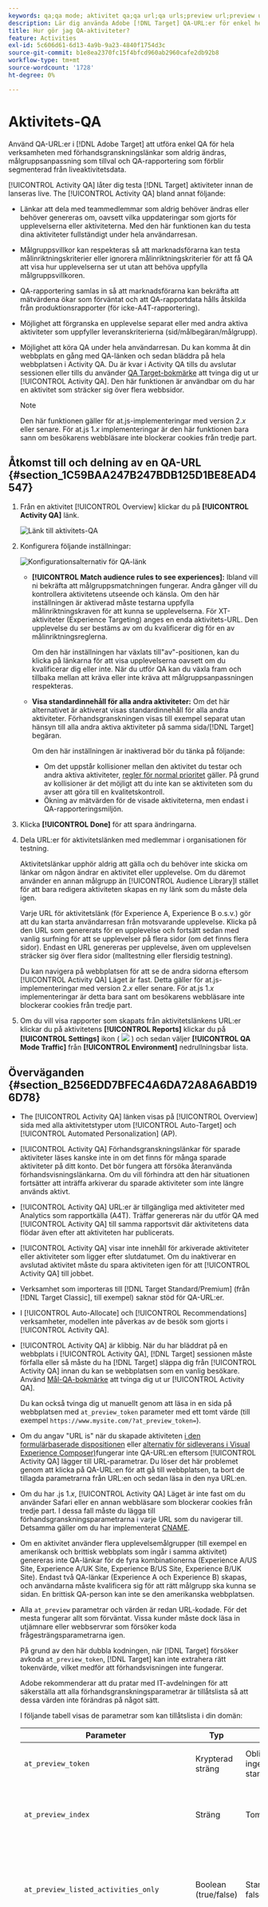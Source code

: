 ```yaml
---
keywords: qa;qa mode; aktivitet qa;qa url;qa urls;preview url;preview url;preview url
description: Lär dig använda Adobe [!DNL Target] QA-URL:er för enkel heltäckande verksamhets-QA med förhandsgranskningslänkar som aldrig ändras, målgruppsanpassning som tillval och QA-rapportering som förblir segmenterad från live-aktivitetsdata.
title: Hur gör jag QA-aktiviteter?
feature: Activities
exl-id: 5c606d61-6d13-4a9b-9a23-4840f1754d3c
source-git-commit: b1e8ea2370fc15f4bfcd960ab2960cafe2db92b8
workflow-type: tm+mt
source-wordcount: '1728'
ht-degree: 0%

---
```


# Aktivitets-QA

Använd QA-URL:er i [!DNL Adobe Target] att utföra enkel QA för hela verksamheten med förhandsgranskningslänkar som aldrig ändras, målgruppsanpassning som tillval och QA-rapportering som förblir segmenterad från liveaktivitetsdata.

[!UICONTROL Activity QA] låter dig testa [!DNL Target] aktiviteter innan de lanseras live. The [!UICONTROL Activity QA] bland annat följande:

* Länkar att dela med teammedlemmar som aldrig behöver ändras eller behöver genereras om, oavsett vilka uppdateringar som gjorts för upplevelserna eller aktiviteterna. Med den här funktionen kan du testa dina aktiviteter fullständigt under hela användarresan.
* Målgruppsvillkor kan respekteras så att marknadsförarna kan testa målinriktningskriterier eller ignorera målinriktningskriterier för att få QA att visa hur upplevelserna ser ut utan att behöva uppfylla målgruppsvillkoren.
* QA-rapportering samlas in så att marknadsförarna kan bekräfta att mätvärdena ökar som förväntat och att QA-rapportdata hålls åtskilda från produktionsrapporter (för icke-A4T-rapportering).
* Möjlighet att förgranska en upplevelse separat eller med andra aktiva aktiviteter som uppfyller leveranskriterierna (sid/målbegäran/målgrupp).
* Möjlighet att köra QA under hela användarresan. Du kan komma åt din webbplats en gång med QA-länken och sedan bläddra på hela webbplatsen i Activity QA. Du är kvar i Activity QA tills du avslutar sessionen eller tills du använder [QA Target-bokmärke](/help/main/c-activities/c-activity-qa/activity-qa-bookmark.md#concept_A8A3551A4B5342079AFEED5ECF93E879) att tvinga dig ut ur [!UICONTROL Activity QA]. Den här funktionen är användbar om du har en aktivitet som sträcker sig över flera webbsidor.

   >[!NOTE]
   >
   >Den här funktionen gäller för at.js-implementeringar med version 2.*x* eller senare. För at.js 1.*x* implementeringar är den här funktionen bara sann om besökarens webbläsare inte blockerar cookies från tredje part.

## Åtkomst till och delning av en QA-URL {#section_1C59BAA247B247BDB125D1BE8EAD4547}

1. Från en aktivitet [!UICONTROL Overview] klickar du på **[!UICONTROL Activity QA]** länk.

   ![Länk till aktivitets-QA](assets/qa_link.png)

1. Konfigurera följande inställningar:

   ![Konfigurationsalternativ för QA-länk](assets/qa_link_config.png)

   * **[!UICONTROL Match audience rules to see experiences]:** Ibland vill ni bekräfta att målgruppsmatchningen fungerar. Andra gånger vill du kontrollera aktivitetens utseende och känsla. Om den här inställningen är aktiverad måste testarna uppfylla målinriktningskraven för att kunna se upplevelserna. För XT-aktiviteter (Experience Targeting) anges en enda aktivitets-URL. Den upplevelse du ser bestäms av om du kvalificerar dig för en av målinriktningsreglerna.

      Om den här inställningen har växlats till&quot;av&quot;-positionen, kan du klicka på länkarna för att visa upplevelserna oavsett om du kvalificerar dig eller inte. När du utför QA kan du växla fram och tillbaka mellan att kräva eller inte kräva att målgruppsanpassningen respekteras.

   * **Visa standardinnehåll för alla andra aktiviteter:** Om det här alternativet är aktiverat visas standardinnehåll för alla andra aktiviteter. Förhandsgranskningen visas till exempel separat utan hänsyn till alla andra aktiva aktiviteter på samma sida/[!DNL Target] begäran.

      Om den här inställningen är inaktiverad bör du tänka på följande:

      * Om det uppstår kollisioner mellan den aktivitet du testar och andra aktiva aktiviteter, [regler för normal prioritet](/help/main/c-activities/priority.md#concept_1780C11FEA57440499F0047DD6900E0F) gäller. På grund av kollisioner är det möjligt att du inte kan se aktiviteten som du avser att göra till en kvalitetskontroll.
      * Ökning av mätvärden för de visade aktiviteterna, men endast i QA-rapporteringsmiljön.

1. Klicka **[!UICONTROL Done]** för att spara ändringarna.
1. Dela URL:er för aktivitetslänken med medlemmar i organisationen för testning.

   Aktivitetslänkar upphör aldrig att gälla och du behöver inte skicka om länkar om någon ändrar en aktivitet eller upplevelse. Om du däremot använder en annan målgrupp än [!UICONTROL Audience Library]I stället för att bara redigera aktiviteten skapas en ny länk som du måste dela igen.

   Varje URL för aktivitetslänk (för Experience A, Experience B o.s.v.) gör att du kan starta användarresan från motsvarande upplevelse. Klicka på den URL som genererats för en upplevelse och fortsätt sedan med vanlig surfning för att se upplevelser på flera sidor (om det finns flera sidor). Endast en URL genereras per upplevelse, även om upplevelsen sträcker sig över flera sidor (malltestning eller flersidig testning).

   Du kan navigera på webbplatsen för att se de andra sidorna eftersom [!UICONTROL Activity QA] Läget är fast. Detta gäller för at.js-implementeringar med version 2.*x* eller senare. För at.js 1.*x* implementeringar är detta bara sant om besökarens webbläsare inte blockerar cookies från tredje part.

1. Om du vill visa rapporter som skapats från aktivitetslänkens URL:er klickar du på aktivitetens **[!UICONTROL Reports]** klickar du på **[!UICONTROL Settings]** ikon (  ![](assets/icon_gear.png) ) och sedan väljer **[!UICONTROL QA Mode Traffic]** från **[!UICONTROL Environment]** nedrullningsbar lista.

## Överväganden {#section_B256EDD7BFEC4A6DA72A8A6ABD196D78}

* The [!UICONTROL Activity QA] länken visas på [!UICONTROL Overview] sida med alla aktivitetstyper utom [!UICONTROL Auto-Target] och [!UICONTROL Automated Personalization] (AP).
* [!UICONTROL Activity QA] Förhandsgranskningslänkar för sparade aktiviteter läses kanske inte in om det finns för många sparade aktiviteter på ditt konto. Det bör fungera att försöka återanvända förhandsvisningslänkarna. Om du vill förhindra att den här situationen fortsätter att inträffa arkiverar du sparade aktiviteter som inte längre används aktivt.
* [!UICONTROL Activity QA] URL:er är tillgängliga med aktiviteter med Analytics som rapportkälla (A4T). Träffar genereras när du utför QA med [!UICONTROL Activity QA] till samma rapportsvit där aktivitetens data flödar även efter att aktiviteten har publicerats.
* [!UICONTROL Activity QA] visar inte innehåll för arkiverade aktiviteter eller aktiviteter som ligger efter slutdatumet. Om du inaktiverar en avslutad aktivitet måste du spara aktiviteten igen för att [!UICONTROL Activity QA] till jobbet.
* Verksamhet som importeras till [!DNL Target Standard/Premium] (från [!DNL Target Classic], till exempel) saknar stöd för QA-URL:er.
* I [!UICONTROL Auto-Allocate] och [!UICONTROL Recommendations] verksamheter, modellen inte påverkas av de besök som gjorts i [!UICONTROL Activity QA].
* [!UICONTROL Activity QA] är klibbig. När du har bläddrat på en webbplats i [!UICONTROL Activity QA], [!DNL Target] sessionen måste förfalla eller så måste du ha [!DNL Target] släppa dig från [!UICONTROL Activity QA] innan du kan se webbplatsen som en vanlig besökare. Använd [Mål-QA-bokmärke](/help/main/c-activities/c-activity-qa/activity-qa-bookmark.md#concept_A8A3551A4B5342079AFEED5ECF93E879) att tvinga dig ut ur [!UICONTROL Activity QA].

   Du kan också tvinga dig ut manuellt genom att läsa in en sida på webbplatsen med `at_preview_token` parameter med ett tomt värde (till exempel `https://www.mysite.com/?at_preview_token=`).

* Om du angav &quot;URL is&quot; när du skapade aktiviteten [i den formulärbaserade dispositionen](/help/main/c-experiences/form-experience-composer.md#task_FAC842A6535045B68B4C1AD3E657E56E) eller [alternativ för sidleverans i Visual Experience Composer)](/help/main/c-experiences/c-visual-experience-composer/viztarget-options.md#reference_3BD1BEEAFA584A749ED2D08F14732E81)fungerar inte QA-URL:en eftersom [!UICONTROL Activity QA] lägger till URL-parametrar. Du löser det här problemet genom att klicka på QA-URL:en för att gå till webbplatsen, ta bort de tillagda parametrarna från URL:en och sedan läsa in den nya URL:en.
* Om du har .js 1.*x*, [!UICONTROL Activity QA] Läget är inte fast om du använder Safari eller en annan webbläsare som blockerar cookies från tredje part. I dessa fall måste du lägga till förhandsgranskningsparametrarna i varje URL som du navigerar till. Detsamma gäller om du har implementerat [CNAME](https://developer.adobe.com/target/before-implement/implement-cname-support-in-target/).
* Om en aktivitet använder flera upplevelsemålgrupper (till exempel en amerikansk och brittisk webbplats som ingår i samma aktivitet) genereras inte QA-länkar för de fyra kombinationerna (Experience A/US Site, Experience A/UK Site, Experience B/US Site, Experience B/UK Site). Endast två QA-länkar (Experience A och Experience B) skapas, och användarna måste kvalificera sig för att rätt målgrupp ska kunna se sidan. En brittisk QA-person kan inte se den amerikanska webbplatsen.
* Alla `at_preview` parametrar och värden är redan URL-kodade. För det mesta fungerar allt som förväntat. Vissa kunder måste dock läsa in utjämnare eller webbservrar som försöker koda frågesträngsparametrarna igen.

   På grund av den här dubbla kodningen, när [!DNL Target] försöker avkoda `at_preview_token`, [!DNL Target] kan inte extrahera rätt tokenvärde, vilket medför att förhandsvisningen inte fungerar.

   Adobe rekommenderar att du pratar med IT-avdelningen för att säkerställa att alla förhandsgranskningsparametrar är tillåtslista så att dessa värden inte förändras på något sätt.

   I följande tabell visas de parametrar som kan tillåtslista i din domän:

   | Parameter | Typ | Värde | Beskrivning |
   |--- |--- |--- |--- |
   | `at_preview_token` | Krypterad sträng | Obligatoriskt. inget standardvärde | En krypterad entitet som innehåller listan över kampanj-ID:n som kan köras i QA-läge. |
   | `at_preview_index` | Sträng | Tom | Parameterns format är `<campaignIndex>` eller `<campaignIndex>_< experienceIndex>`<br>Båda indexvärdena börjar med 1. |
   | `at_preview_listed_activities_only` | Boolean (true/false) | Standardvärde: false | Om true anges alla kampanjer i `at_preview_index` parametrar bearbetas.<br>Om värdet är &quot;false&quot; bearbetas alla kampanjer från sidan, även om de inte har angetts i förhandsgranskningstoken. |
   | `at_preview_evaluate_as_true_audience_ids` | Sträng | Tom | Understreckavgränsad (&quot;_&quot;) lista med segment-ID:n som alltid (på målinriktning- och rapporteringsnivå) ska utvärderas som &quot;true&quot; i omfånget av [!DNL Target] begäran. |
   | `_AT_Debug` | Sträng | Fönster eller konsol | Konsolloggning eller nytt fönster. |
   | `adobe_mc_ref` |  |  | Skickar den refererande URL-adressen för standardsidan till den nya sidan. Vid användning med `AppMeasurement.js` version 2.1 (eller senare), [!DNL Adobe Analytics] I används det här parametervärdet som den refererande URL:en på den nya sidan. |
   | `adobe_mc_sdid` |  |  | Skickar [!DNL Supplemental Data Id] (SDID) och [!DNL Experience Cloud Org Id] från standardsidan till den nya sidan. Om du skickar dessa ID:n tillåts [!UICONTROL Analytics for Target] (A4T) för att&quot;sy ihop&quot; [!DNL Target] begäran på standardsidan med [!DNL Analytics] begäran på den nya sidan. |

* The [!UICONTROL Target QA Mode] Gränssnittet visar bara den första URL:en för en upplevelse i en flersidig aktivitet. Anta att du skapar ett resetest och går från URL1 till URL2. Om du vill gå till URL2 separat kopierar du alla URL-parametrar som finns mot URL1 och använder dem på URL2 efter att du har placerat ett &quot;?&quot; precis som i URL1.
* Länkar för förhandsgranskning av aktivitet för sparade aktiviteter läses kanske inte in om det finns för många sparade aktiviteter på ditt konto. Försök med förhandsgranskningslänkarna igen. Arkivera sparade aktiviteter som inte längre används aktivt för att förhindra att problemet fortsätter att inträffa.

## JavaScript-målbibliotek [!UICONTROL QA Mode] kompatibilitet {#compatibility}

[!DNL Target] stöder följande JavaScript-bibliotek:

* [at.js 1.x](https://developer.adobe.com/target/implement/client-side/atjs/how-atjs-works/how-atjs-works/)
* [at.js 2.x](https://developer.adobe.com/target/implement/client-side/atjs/how-atjs-works/how-atjs-works/)
* [Adobe Experience Platform Web SDK](https://developer.adobe.com/target/implement/client-side/aep-web-sdk/)

I följande tabell visas de olika aktivitetstyperna och om [!UICONTROL Activity QA] mode stöds för varje bibliotek:

| Typ av aktivitet | at.js 1.x | at.js 2.x | Platform Web SDK |
| --- | --- | --- | --- |
| [!UICONTROL A/B Test] | Ja | Ja | Ja |
| [!UICONTROL Auto-Allocate] | Ja | Ja | Ja |
| [!UICONTROL Auto-Target] | Nej | Nej | Nej |
| [!UICONTROL Automated Personalization] (AP) | Nej | Nej | Nej |
| [!UICONTROL Experience Targeting] (XT) | Ja | Ja | Ja |
| [!UICONTROL Multivariate Test] (MVT) | Ja | Ja | Ja |
| [!UICONTROL Recommendations] | Ja | Ja | Ja |

## Förhandsgranska URL:er {#preview}

URL:er för förhandsgranskning kan genereras för alla [!DNL Target] aktivitetstyper. Med förhandsgransknings-URL:er kan du visa innehåll direkt på webbplatsen innan aktiviteten är aktiv för förhandsgranskning och kvalitetskontroll. Förhandsgranska URL:er utan att ange målinriktning för att framtvinga visning av en viss upplevelse.

Mer information om hur URL:er för förhandsgranskning fungerar med [!UICONTROL Automated Personalization] (AP) aktiviteter, se [Förhandsgranska Automated Personalization-aktiviteter med URL:er för förhandsgranskning av upplevelse](/help/main/c-activities/t-automated-personalization/experience-preview.md).

Få åtkomst till och dela en förhandsgransknings-URL från en aktivitets **[!UICONTROL Overview]** klickar du på **[!UICONTROL Activity QA]** länk.

>[!NOTE]
>
>The [!UICONTROL Activity QA] länk och förhandsgransknings-URL:en är samma för alla andra aktiviteter än [!DNL Target] AP-aktiviteter.

I följande tabell visas de olika aktivitetstyperna och om funktionen för förhandsgransknings-URL:er stöds för varje bibliotek eller API:

| Typ av aktivitet | at.js 1.x | at.js 2.x | Platform Web SDK |
| --- | --- | --- | --- |
| [!UICONTROL A/B Test] | Ja | Ja | Ja |
| [!UICONTROL Auto-Allocate] | Ja | Ja | Ja |
| [!UICONTROL Auto-Target] | Ja | Ja | Ja |
| [!UICONTROL Automated Personalization] (AP) | Ja | Ja | Ja |
| [!UICONTROL Experience Targeting] (XT) | Ja | Ja | Ja |
| [!UICONTROL Multivariate Test] (MVT) | Ja | Ja | Ja |
| [!UICONTROL Recommendations] | Ja | Ja | Ja |

